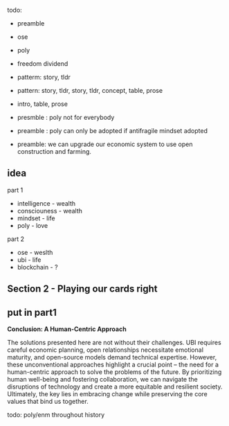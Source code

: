 todo:
- preamble
- ose
- poly
- freedom dividend



- patterm: story, tldr
- pattern: story, tldr, story, tldr, concept, table, prose
- intro, table, prose

- presmble : poly not for everybody

- preamble : poly can only be adopted if antifragile mindset adopted

- preamble: we can upgrade our economic system to use open construction and farming.

## idea
part 1
- intelligence - wealth
- consciouness - wealth
- mindset - life
- poly - love

part 2
- ose - weslth
- ubi - life
- blockchain -  ?



## Section 2 - Playing our cards right
## put in part1







**Conclusion: A Human-Centric Approach**

The solutions presented here are not without their challenges. UBI requires careful economic planning, open relationships necessitate emotional maturity, and open-source models demand technical expertise. However, these unconventional approaches highlight a crucial point – the need for a human-centric approach to solve the problems of the future. By prioritizing human well-being and fostering collaboration, we can navigate the disruptions of technology and create a more equitable and resilient society. Ultimately, the key lies in embracing change while preserving the core values that bind us together. 





todo: poly/enm throughout history
